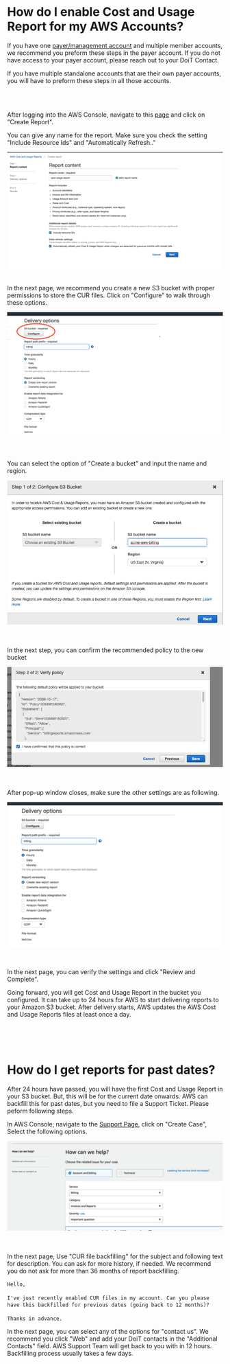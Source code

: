 
# How do I enable Cost and Usage Report for my AWS Accounts? 

If you have one [payer/management account](Payer-And-Member-Accounts.md) and multiple member accounts, we recommend you preform these steps in the payer account. If you do not have access to your payer account, please reach out to your DoiT Contact.  

If you have multiple standalone accounts that are their own payer accounts, you will have to preform these steps in all those accounts.

<br/><br/>

After logging into the AWS Console, navigate to this [page](https://us-east-1.console.aws.amazon.com/billing/home?region=us-east-1#/reports) and click on "Create Report".

You can give any name for the report. Make sure you check the setting "Include Resource Ids" and "Automatically Refresh.."

![cur-step-1](images/cur-step-1.png)
<br/><br/><br/>
In the next page, we recommend you create a new S3 bucket with proper permissions to store the CUR files. Click on "Configure" to walk through these options.

![cur-step-2](images/cur-step-2.png)
<br/><br/><br/>

You can select the option of "Create a bucket" and input the name and region.

![cur-step-3](images/cur-step-3.png)
<br/><br/><br/>

In the next step, you can confirm the recommended policy to the new bucket

![cur-step-4](images/cur-step-4.png)
<br/><br/><br/>

After pop-up window closes, make sure the other settings are as following.

![cur-step-2](images/cur-step-2-1.png)
<br/><br/><br/>

In the next page, you can verify the settings and click "Review and Complete".

Going forward, you will get Cost and Usage Report in the bucket you configured. It can take up to 24 hours for AWS to start delivering reports to your Amazon S3 bucket. After delivery starts, AWS updates the AWS Cost and Usage Reports files at least once a day.  

<br/><br/><br/>
# How do I get reports for past dates?


After 24 hours have passed, you will have the first Cost and Usage Report in your S3 bucket. But, this will be for the current date onwards. AWS can backfill this for past dates, but you need to file a Support Ticket. Please peform following steps.


In AWS Console, navigate to the [Support Page](https://us-east-1.console.aws.amazon.com/support/home), click on "Create Case", Select the following options.

![ticket-1](images/ticket-1.png)
<br/><br/><br/>

In the next page,  Use "CUR file backfilling" for the subject and following text for description. You can ask for more history, if needed. We recommend you do not ask for more than 36 months of report backfilling.
<br/>




    Hello,
    
    I've just recently enabled CUR files in my account. Can you please have this backfilled for previous dates (going back to 12 months)?

    Thanks in advance.

In the next page, you can select any of the options for "contact us". We recommend you click "Web" and add your DoiT contacts in the "Additional Contacts" field. AWS Support Team will get back to you with in 12 hours. Backfilling process usually takes a few days.

